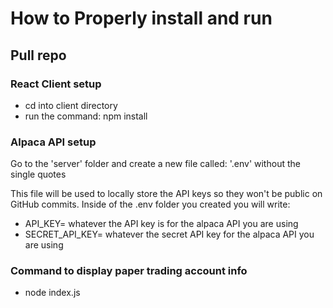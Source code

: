 # How to Properly install and run
## Pull repo

### React Client setup
* cd into client directory
* run the command: npm install

### Alpaca API setup
Go to the 'server' folder and create a new file called: '.env' without the single quotes

This file will be used to locally store the API keys so they won't be public on GitHub commits. Inside of the .env folder you created you will write:

* API_KEY= whatever the API key is for the alpaca API you are using
* SECRET_API_KEY= whatever the secret API key for the alpaca API you are using

### Command to display paper trading account info
* node index.js

